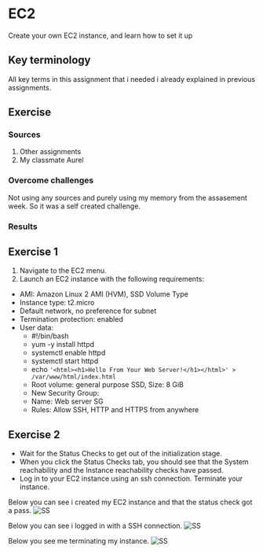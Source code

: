 # EC2
Create your own EC2 instance, and learn how to set it up


## Key terminology
All key terms in this assignment that i needed i already explained in previous assignments.





## Exercise
### Sources
1. Other assignments
2. My classmate Aurel



### Overcome challenges
Not using any sources and purely using my memory from the assasement week. So it was a self created challenge.

### Results

## Exercise 1

1. Navigate to the EC2 menu.
2. Launch an EC2 instance with the following requirements:
  - AMI: Amazon Linux 2 AMI (HVM), SSD Volume Type
  - Instance type: t2.micro
  - Default network, no preference for subnet
  - Termination protection: enabled
  - User data:
    - #!/bin/bash
    - yum -y install httpd
    - systemctl enable httpd
    - systemctl start httpd
    - echo `'<html><h1>Hello From Your Web Server!</h1></html>' >   /var/www/html/index.html`
    - Root volume: general purpose SSD, Size: 8 GiB
    - New Security Group:
    - Name: Web server SG
    - Rules: Allow SSH, HTTP and HTTPS from anywhere

## Exercise 2

- Wait for the Status Checks to get out of the initialization stage. 
- When you click the Status Checks tab, you should see that the System reachability and the Instance reachability checks have passed.
- Log in to your EC2 instance using an ssh connection.
Terminate your instance.



Below you can see i created my EC2 instance and that the status check got a pass.
![SS](../../00_includes/AWS-06/instancemade.png)

Below you can see i logged in with a SSH connection.
![SS](../../00_includes/AWS-06/SSHlogin.png)

Below you see me terminating my instance.
![SS](../../00_includes/AWS-06/terminate.png)